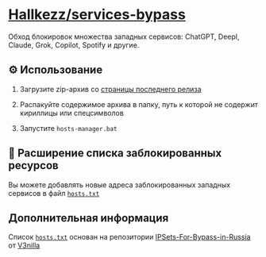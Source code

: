 # <a href="https://github.com/Hallkezz/">Hallkezz</a><a href="https://github.com/Hallkezz/services-bypass">/services-bypass</a>

Обход блокировок множества западных сервисов: ChatGPT, Deepl, Claude, Grok, Copilot, Spotify и другие.

## ⚙️ Использование

1. Загрузите zip-архив со [страницы последнего релиза](https://github.com/Hallkezz/services-bypass/releases/latest)

2.  Распакуйте содержимое архива в папку, путь к которой не содержит кириллицы или спецсимволов

3. Запустите `hosts-manager.bat`

## 🧾 Расширение списка заблокированных ресурсов

Вы можете добавлять новые адреса заблокированных западных сервисов в файл [`hosts.txt`](hosts.txt)

## Дополнительная информация
Список [`hosts.txt`](hosts.txt) основан на репозитории [IPSets-For-Bypass-in-Russia](https://github.com/V3nilla/IPSets-For-Bypass-in-Russia) от [V3nilla](https://github.com/V3nilla)
